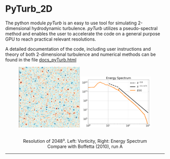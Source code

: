 # PyTurb_2D

The python module *pyTurb* is an easy to use tool for simulating 2-dimensional hydrodynamic turbulence. *pyTurb* utilizes a pseudo-spectral method and enables the user to accelerate the code on a general purpose GPU to reach practical relevant resolutions.  

A detailed documentation of the code, including user instructions and theory of both 2-dimensional turbulence and numerical methods can be found in the file [docs_pyTurb.html](./docs_pyTurb.html)

<p align="center" width="100%">
    <img width="38%" src="images/Vorticity_Boffetta2010.png">
    <img width="44%" src="images/Spectrum_Boffetta2010.png">
</p>
<p align="center" width="100%">
    </br> Resolution of 2048³. Left: Vorticity, Right: Energy Spectrum </br> Compare with Boffetta (2010), run A
</p>

<hr>


